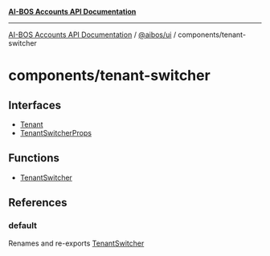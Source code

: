 [**AI-BOS Accounts API Documentation**](../../../../README.md)

***

[AI-BOS Accounts API Documentation](../../../../README.md) / [@aibos/ui](../../README.md) / components/tenant-switcher

# components/tenant-switcher

## Interfaces

- [Tenant](interfaces/Tenant.md)
- [TenantSwitcherProps](interfaces/TenantSwitcherProps.md)

## Functions

- [TenantSwitcher](functions/TenantSwitcher.md)

## References

### default

Renames and re-exports [TenantSwitcher](functions/TenantSwitcher.md)

